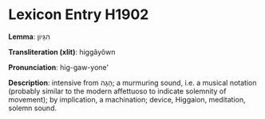 # Lexicon Entry H1902

**Lemma**: הִגָּיוֹן

**Transliteration (xlit)**: higgâyôwn

**Pronunciation**: hig-gaw-yone'

**Description**:
intensive from הָגָה; a murmuring sound, i.e. a musical notation (probably similar to the modern affettuoso to indicate solemnity of movement); by implication, a machination; device, Higgaion, meditation, solemn sound.

